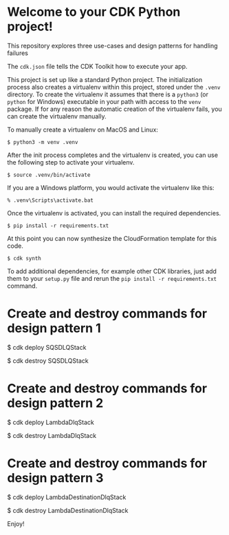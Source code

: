 # Welcome to your CDK Python project!
This repository explores three use-cases and design patterns for handling failures

The `cdk.json` file tells the CDK Toolkit how to execute your app.

This project is set up like a standard Python project. The initialization
process also creates a virtualenv within this project, stored under the `.venv`
directory. To create the virtualenv it assumes that there is a `python3`
(or `python` for Windows) executable in your path with access to the `venv`
package. If for any reason the automatic creation of the virtualenv fails,
you can create the virtualenv manually.

To manually create a virtualenv on MacOS and Linux:

```
$ python3 -m venv .venv
```

After the init process completes and the virtualenv is created, you can use the following
step to activate your virtualenv.

```
$ source .venv/bin/activate
```

If you are a Windows platform, you would activate the virtualenv like this:

```
% .venv\Scripts\activate.bat
```

Once the virtualenv is activated, you can install the required dependencies.

```
$ pip install -r requirements.txt
```

At this point you can now synthesize the CloudFormation template for this code.

```
$ cdk synth 
```

To add additional dependencies, for example other CDK libraries, just add
them to your `setup.py` file and rerun the `pip install -r requirements.txt`
command.

# Create and destroy commands for design pattern 1

$ cdk deploy SQSDLQStack

$ cdk destroy SQSDLQStack

# Create and destroy commands for design pattern 2

$ cdk deploy LambdaDlqStack

$ cdk destroy LambdaDlqStack

# Create and destroy commands for design pattern 3

$ cdk deploy LambdaDestinationDlqStack

$ cdk destroy LambdaDestinationDlqStack


Enjoy!
